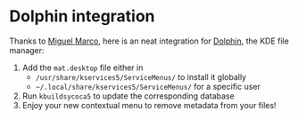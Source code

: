 Dolphin integration
===================

Thanks to [Miguel Marco](https://riemann.unizar.es/~mmarco/), here is an neat
integration for [Dolphin](https://kde.org/applications/system/org.kde.dolphin),
the KDE file manager:

1. Add the `mat.desktop` file either in
	- `/usr/share/kservices5/ServiceMenus/` to install it globally
	- `~/.local/share/kservices5/ServiceMenus/` for a specific user
2. Run `kbuildsycoca5` to update the corresponding database
3. Enjoy your new contextual menu to remove metadata from your files!


